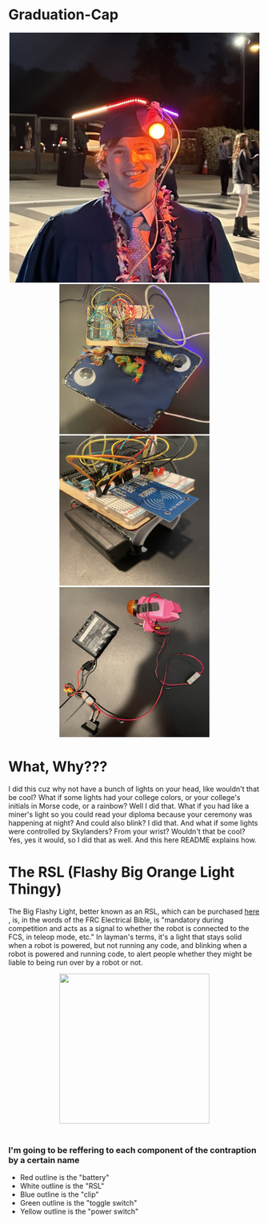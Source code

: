 # Graduation-Cap
<div id="header" align="center">
  <img src = "Graduation.jpg" width = 500 height = 500>
</div>
<div id="header" align="center">
  <img src = "Cap.jpg" width = 300 height = 300>
  <img src = "Wrist.jpg" width = 300 height = 300>
  <img src = "RSL.jpg" width = 300 height = 300>
</div>


# What, Why???
I did this cuz why not have a bunch of lights on your head, like wouldn't that be cool? What if some lights had your college colors, or your college's initials in Morse code, or a rainbow? Well I did that. What if you had like a miner's light so you could read your diploma because your ceremony was happening at night? And could also blink? I did that. And what if some lights were controlled by Skylanders? From your wrist? Wouldn't that be cool? Yes, yes it would, so I did that as well. And this here README explains how.

# The RSL (Flashy Big Orange Light Thingy)
The Big Flashy Light, better known as an RSL, which can be purchased <a href = "https://www.andymark.com/products/robot-signal-light"> here </a>, is, in the words of the FRC Electrical Bible, is "mandatory during competition and acts as a signal to whether the robot is connected to the FCS, in teleop mode, etc." In layman's terms, it's a light that stays solid when a robot is powered, but not running any code, and blinking when a robot is powered and running code, to alert people whether they might be liable to being run over by a robot or not. 
<br>
<div id="header" align="center">
  <img src = "RSLWithOutlines"  width = 300 height = 300>
</div>
<br>

### I'm going to be reffering to each component of the contraption by a certain name

- Red outline is the "battery"
- White outline is the "RSL"
- Blue outline is the "clip"
- Green outline is the "toggle switch"
- Yellow outline is the "power switch"

